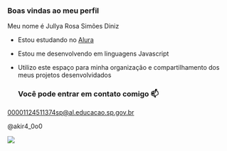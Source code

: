 ### Boas vindas ao meu perfil

Meu nome é Jullya Rosa Simões Diniz

- Estou estudando no [Alura](https://www..alura.com.br)
- Estou me desenvolvendo em linguagens Javascript
- Utilizo este espaço para minha organização e compartilhamento dos meus projetos desenvolvidados

  ### Você pode entrar em contato comigo 📫
00001124511374sp@al.educacao.sp.gov.br

@akir4_0o0


![](https://media1.tenor.com/m/EeloF6xUk2gAAAAC/hello-kitty-hello-kitty-maromba.gif)
